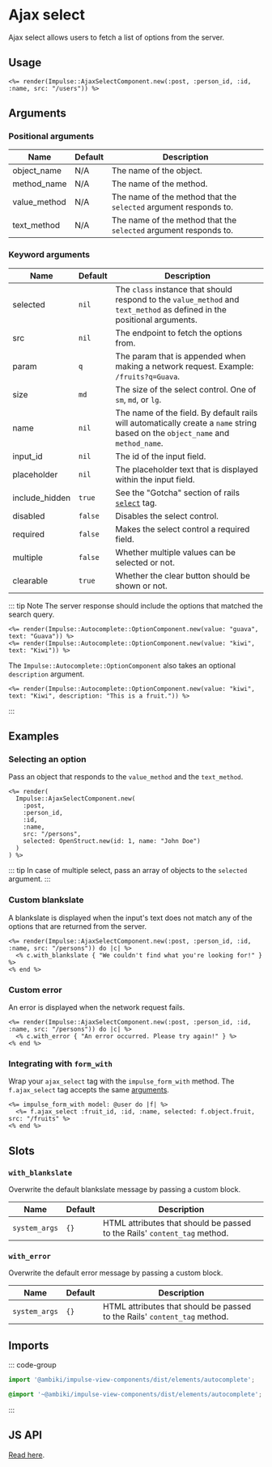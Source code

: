 # Ajax select

Ajax select allows users to fetch a list of options from the server.

## Usage

```erb
<%= render(Impulse::AjaxSelectComponent.new(:post, :person_id, :id, :name, src: "/users")) %>
```

## Arguments

### Positional arguments

| Name         | Default   | Description                                                      |
| ------       | --------- | -------------                                                    |
| object_name  | N/A       | The name of the object.                                          |
| method_name  | N/A       | The name of the method.                                          |
| value_method | N/A       | The name of the method that the `selected` argument responds to. |
| text_method  | N/A       | The name of the method that the `selected` argument responds to. |

### Keyword arguments

| Name           | Default   | Description                                                                                                                                      |
| ------         | --------- | -------------                                                                                                                                    |
| selected       | `nil`     | The `class` instance that should respond to the `value_method` and `text_method` as defined in the positional arguments.                         |
| src            | `nil`     | The endpoint to fetch the options from.                                                                                                          |
| param          | `q`       | The param that is appended when making a network request. Example: `/fruits?q=Guava`.                                                            |
| size           | `md`      | The size of the select control. One of `sm`, `md`, or `lg`.                                                                                      |
| name           | `nil`     | The name of the field. By default rails will automatically create a `name` string based on the `object_name` and `method_name`.                  |
| input_id       | `nil`     | The id of the input field.                                                                                                                       |
| placeholder    | `nil`     | The placeholder text that is displayed within the input field.                                                                                   |
| include_hidden | `true`    | See the "Gotcha" section of rails [`select`](https://api.rubyonrails.org/classes/ActionView/Helpers/FormOptionsHelper.html#method-i-select) tag. |
| disabled       | `false`   | Disables the select control.                                                                                                                     |
| required       | `false`   | Makes the select control a required field.                                                                                                       |
| multiple       | `false`   | Whether multiple values can be selected or not.                                                                                                  |
| clearable      | `true`    | Whether the clear button should be shown or not.                                                                                                 |

::: tip Note
The server response should include the options that matched the search query.

```erb
<%= render(Impulse::Autocomplete::OptionComponent.new(value: "guava", text: "Guava")) %>
<%= render(Impulse::Autocomplete::OptionComponent.new(value: "kiwi", text: "Kiwi")) %>
```

The `Impulse::Autocomplete::OptionComponent` also takes an optional `description` argument.
```erb
<%= render(Impulse::Autocomplete::OptionComponent.new(value: "kiwi", text: "Kiwi", description: "This is a fruit.")) %>
```
:::

## Examples

### Selecting an option

Pass an object that responds to the `value_method` and the `text_method`.

```erb{8}
<%= render(
  Impulse::AjaxSelectComponent.new(
    :post,
    :person_id,
    :id,
    :name,
    src: "/persons",
    selected: OpenStruct.new(id: 1, name: "John Doe")
  )
) %>
```

::: tip
In case of multiple select, pass an array of objects to the `selected` argument.
:::

### Custom blankslate

A blankslate is displayed when the input's text does not match any of the options that are returned from the server.

```erb
<%= render(Impulse::AjaxSelectComponent.new(:post, :person_id, :id, :name, src: "/persons")) do |c| %>
  <% c.with_blankslate { "We couldn't find what you're looking for!" } %>
<% end %>
```

### Custom error

An error is displayed when the network request fails.

```erb
<%= render(Impulse::AjaxSelectComponent.new(:post, :person_id, :id, :name, src: "/persons")) do |c| %>
  <% c.with_error { "An error occurred. Please try again!" } %>
<% end %>
```

### Integrating with `form_with`

Wrap your `ajax_select` tag with the `impulse_form_with` method. The `f.ajax_select` tag accepts the same
[arguments](#arguments).

```erb
<%= impulse_form_with model: @user do |f| %>
  <%= f.ajax_select :fruit_id, :id, :name, selected: f.object.fruit, src: "/fruits" %>
<% end %>
```

## Slots

### `with_blankslate`

Overwrite the default blankslate message by passing a custom block.

| Name          | Default   | Description                                                               |
| ------        | --------- | -------------                                                             |
| `system_args` | `{}`      | HTML attributes that should be passed to the Rails' `content_tag` method. |

### `with_error`

Overwrite the default error message by passing a custom block.

| Name          | Default   | Description                                                               |
| ------        | --------- | -------------                                                             |
| `system_args` | `{}`      | HTML attributes that should be passed to the Rails' `content_tag` method. |

## Imports

::: code-group
```js
import '@ambiki/impulse-view-components/dist/elements/autocomplete';
```

```scss
@import '~@ambiki/impulse-view-components/dist/elements/autocomplete';
```
:::

## JS API

[Read here](../js-api/autocomplete.md).
